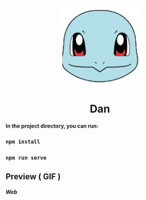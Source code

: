 
<p align="center">
    <img width="220" src="https://raw.githubusercontent.com/Dannyolly/Dan/master/home.png">
</p>

<h1 align="center">
    Dan
</h1>

#### In the project directory, you can run:
### `npm install `
### `npm run serve`



##  Preview ( GIF )

##### Web



